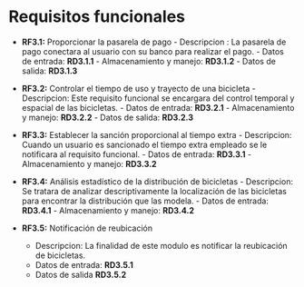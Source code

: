 # Requisitos funcionales

- **RF3.1:** Proporcionar la pasarela de pago
      - Descripcion : La pasarela de pago conectara al usuario con su banco para realizar el pago.
      - Datos de entrada: **RD3.1.1**
      - Almacenamiento y manejo: **RD3.1.2**
      - Datos de salida: **RD3.1.3**

- **RF3.2:** Controlar el tiempo de uso y trayecto de una bicicleta
      - Descripcion: Este requisito funcional se encargara del control temporal y espacial de las bicicletas.
      - Datos de entrada: **RD3.2.1**
      - Almacenamiento y manejo: **RD3.2.2**
      - Datos de salida: **RD3.2.3**

- **RF3.3:** Establecer la sanción proporcional al tiempo extra
      - Descripcion: Cuando un usuario es sancionado el tiempo extra empleado se le notificara al
requisito funcional.
      - Datos de entrada: **RD3.3.1**
      - Almacenamiento y manejo: **RD3.3.2**

- **RF3.4:** Análisis estadístico de la distribución de bicicletas
      - Descripcion: Se tratara de analizar descriptivamente la localización de las bicicletas para encontrar la distribución que las modela.
      - Datos de entrada: **RD3.4.1**
      - Almacenamiento y manejo: **RD3.4.2**


- **RF3.5:** Notificación de reubicación
     - Descripcion: La finalidad de este modulo es notificar la reubicación de bicicletas.
     - Datos de entrada: **RD3.5.1**
     - Datos de salida **RD3.5.2**
